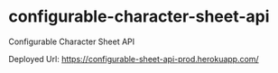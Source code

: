 # configurable-character-sheet-api
Configurable Character Sheet API

Deployed Url: https://configurable-sheet-api-prod.herokuapp.com/
